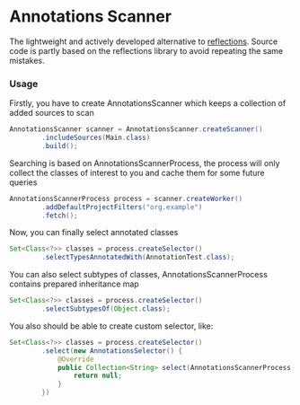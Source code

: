 # Annotations Scanner
The lightweight and actively developed alternative to [reflections](https://github.com/ronmamo/reflections). Source code is partly based on the reflections library to avoid repeating the same mistakes.

### Usage
Firstly, you have to create AnnotationsScanner which keeps a collection of added sources to scan

```java
AnnotationsScanner scanner = AnnotationsScanner.createScanner()
        .includeSources(Main.class)
        .build();
```

Searching is based on AnnotationsScannerProcess, the process will only collect the classes of interest to you and cache them for some future queries

```java
AnnotationsScannerProcess process = scanner.createWorker()
        .addDefaultProjectFilters("org.example")
        .fetch();
```

Now, you can finally select annotated classes

```java
Set<Class<?>> classes = process.createSelector()
        .selectTypesAnnotatedWith(AnnotationTest.class);
```

You can also select subtypes of classes, AnnotationsScannerProcess contains prepared inheritance map

```java
Set<Class<?>> classes = process.createSelector()
        .selectSubtypesOf(Object.class);
```

You also should be able to create custom selector, like:

```java
Set<Class<?>> classes = process.createSelector()
        .select(new AnnotationsSelector() {
            @Override
            public Collection<String> select(AnnotationsScannerProcess process, AnnotationScannerStore store) {
                return null;
            }
        })
```
